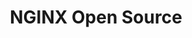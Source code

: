 ---
title: "NGINX Open Source"
url: /waf/install/oss
cascade: 
  nd-banner:
    enabled: true
    start-date: 2025-08-01
    md: /_banners/waf-oss-usage.md
weight: 200
---